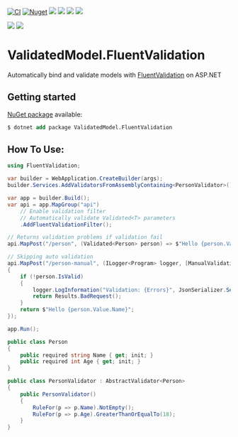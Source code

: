 [![CI](https://github.com/lucasteles/ValidatedModel.FluentValidation/actions/workflows/ci.yml/badge.svg)](https://github.com/lucasteles/ValidatedModel.FluentValidation/actions/workflows/ci.yml)
[![Nuget](https://img.shields.io/nuget/v/ValidatedModel.FluentValidation.svg?style=flat)](https://www.nuget.org/packages/ValidatedModel.FluentValidation)
![](https://raw.githubusercontent.com/lucasteles/ValidatedModel.FluentValidation/badges/badge_linecoverage.svg)
![](https://raw.githubusercontent.com/lucasteles/ValidatedModel.FluentValidation/badges/badge_branchcoverage.svg)
![](https://raw.githubusercontent.com/lucasteles/ValidatedModel.FluentValidation/badges/test_report_badge.svg)
![](https://raw.githubusercontent.com/lucasteles/ValidatedModel.FluentValidation/badges/lines_badge.svg)

![](https://raw.githubusercontent.com/lucasteles/ValidatedModel.FluentValidation/badges/dotnet_version_badge.svg)
![](https://img.shields.io/badge/Lang-C%23-green)

# ValidatedModel.FluentValidation

Automatically bind and validate models with [FluentValidation](https://github.com/FluentValidation/FluentValidation) on
ASP.NET

## Getting started

[NuGet package](https://www.nuget.org/packages/ValidatedModel.FluentValidation) available:

```ps
$ dotnet add package ValidatedModel.FluentValidation
```

## How To Use:

```csharp
using FluentValidation;

var builder = WebApplication.CreateBuilder(args);
builder.Services.AddValidatorsFromAssemblyContaining<PersonValidator>();

var app = builder.Build();
var api = app.MapGroup("api")
    // Enable validation filter
    // Automatically validate Validated<T> parameters
    .AddFluentValidationFilter();

// Returns validation problems if validation fail
api.MapPost("/person", (Validated<Person> person) => $"Hello {person.Value.Name}");

// Skipping auto validation
api.MapPost("/person-manual", (ILogger<Program> logger, [ManualValidation] Validated<Person> person) =>
{
    if (!person.IsValid)
    {
        logger.LogInformation("Validation: {Errors}", JsonSerializer.Serialize(person.Errors));
        return Results.BadRequest();
    }
    return $"Hello {person.Value.Name}";
});

app.Run();

public class Person
{
    public required string Name { get; init; }
    public required int Age { get; init; }
}

public class PersonValidator : AbstractValidator<Person>
{
    public PersonValidator()
    {
        RuleFor(p => p.Name).NotEmpty();
        RuleFor(p => p.Age).GreaterThanOrEqualTo(18);
    }
}
```

